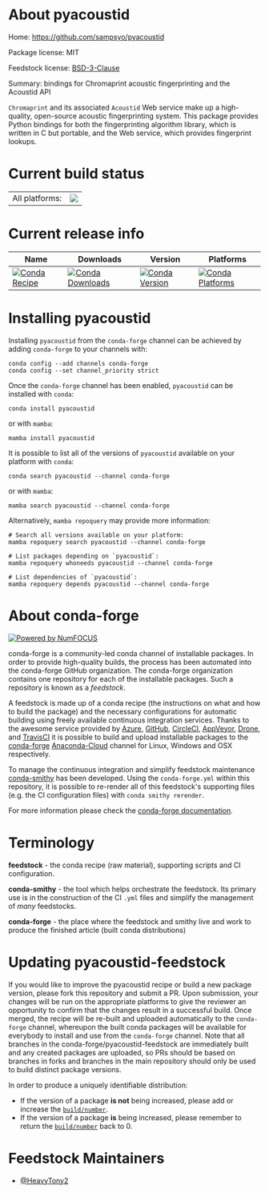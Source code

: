 About pyacoustid
================

Home: https://github.com/sampsyo/pyacoustid

Package license: MIT

Feedstock license: [BSD-3-Clause](https://github.com/conda-forge/pyacoustid-feedstock/blob/main/LICENSE.txt)

Summary: bindings for Chromaprint acoustic fingerprinting and the Acoustid API

`Chromaprint` and its associated `Acoustid` Web service make up a high-quality, open-source acoustic fingerprinting system. This package provides Python bindings for both the fingerprinting algorithm library, which is written in C but portable, and the Web service, which provides fingerprint lookups.


Current build status
====================


<table><tr><td>All platforms:</td>
    <td>
      <a href="https://dev.azure.com/conda-forge/feedstock-builds/_build/latest?definitionId=18168&branchName=main">
        <img src="https://dev.azure.com/conda-forge/feedstock-builds/_apis/build/status/pyacoustid-feedstock?branchName=main">
      </a>
    </td>
  </tr>
</table>

Current release info
====================

| Name | Downloads | Version | Platforms |
| --- | --- | --- | --- |
| [![Conda Recipe](https://img.shields.io/badge/recipe-pyacoustid-green.svg)](https://anaconda.org/conda-forge/pyacoustid) | [![Conda Downloads](https://img.shields.io/conda/dn/conda-forge/pyacoustid.svg)](https://anaconda.org/conda-forge/pyacoustid) | [![Conda Version](https://img.shields.io/conda/vn/conda-forge/pyacoustid.svg)](https://anaconda.org/conda-forge/pyacoustid) | [![Conda Platforms](https://img.shields.io/conda/pn/conda-forge/pyacoustid.svg)](https://anaconda.org/conda-forge/pyacoustid) |

Installing pyacoustid
=====================

Installing `pyacoustid` from the `conda-forge` channel can be achieved by adding `conda-forge` to your channels with:

```
conda config --add channels conda-forge
conda config --set channel_priority strict
```

Once the `conda-forge` channel has been enabled, `pyacoustid` can be installed with `conda`:

```
conda install pyacoustid
```

or with `mamba`:

```
mamba install pyacoustid
```

It is possible to list all of the versions of `pyacoustid` available on your platform with `conda`:

```
conda search pyacoustid --channel conda-forge
```

or with `mamba`:

```
mamba search pyacoustid --channel conda-forge
```

Alternatively, `mamba repoquery` may provide more information:

```
# Search all versions available on your platform:
mamba repoquery search pyacoustid --channel conda-forge

# List packages depending on `pyacoustid`:
mamba repoquery whoneeds pyacoustid --channel conda-forge

# List dependencies of `pyacoustid`:
mamba repoquery depends pyacoustid --channel conda-forge
```


About conda-forge
=================

[![Powered by
NumFOCUS](https://img.shields.io/badge/powered%20by-NumFOCUS-orange.svg?style=flat&colorA=E1523D&colorB=007D8A)](https://numfocus.org)

conda-forge is a community-led conda channel of installable packages.
In order to provide high-quality builds, the process has been automated into the
conda-forge GitHub organization. The conda-forge organization contains one repository
for each of the installable packages. Such a repository is known as a *feedstock*.

A feedstock is made up of a conda recipe (the instructions on what and how to build
the package) and the necessary configurations for automatic building using freely
available continuous integration services. Thanks to the awesome service provided by
[Azure](https://azure.microsoft.com/en-us/services/devops/), [GitHub](https://github.com/),
[CircleCI](https://circleci.com/), [AppVeyor](https://www.appveyor.com/),
[Drone](https://cloud.drone.io/welcome), and [TravisCI](https://travis-ci.com/)
it is possible to build and upload installable packages to the
[conda-forge](https://anaconda.org/conda-forge) [Anaconda-Cloud](https://anaconda.org/)
channel for Linux, Windows and OSX respectively.

To manage the continuous integration and simplify feedstock maintenance
[conda-smithy](https://github.com/conda-forge/conda-smithy) has been developed.
Using the ``conda-forge.yml`` within this repository, it is possible to re-render all of
this feedstock's supporting files (e.g. the CI configuration files) with ``conda smithy rerender``.

For more information please check the [conda-forge documentation](https://conda-forge.org/docs/).

Terminology
===========

**feedstock** - the conda recipe (raw material), supporting scripts and CI configuration.

**conda-smithy** - the tool which helps orchestrate the feedstock.
                   Its primary use is in the construction of the CI ``.yml`` files
                   and simplify the management of *many* feedstocks.

**conda-forge** - the place where the feedstock and smithy live and work to
                  produce the finished article (built conda distributions)


Updating pyacoustid-feedstock
=============================

If you would like to improve the pyacoustid recipe or build a new
package version, please fork this repository and submit a PR. Upon submission,
your changes will be run on the appropriate platforms to give the reviewer an
opportunity to confirm that the changes result in a successful build. Once
merged, the recipe will be re-built and uploaded automatically to the
`conda-forge` channel, whereupon the built conda packages will be available for
everybody to install and use from the `conda-forge` channel.
Note that all branches in the conda-forge/pyacoustid-feedstock are
immediately built and any created packages are uploaded, so PRs should be based
on branches in forks and branches in the main repository should only be used to
build distinct package versions.

In order to produce a uniquely identifiable distribution:
 * If the version of a package **is not** being increased, please add or increase
   the [``build/number``](https://docs.conda.io/projects/conda-build/en/latest/resources/define-metadata.html#build-number-and-string).
 * If the version of a package **is** being increased, please remember to return
   the [``build/number``](https://docs.conda.io/projects/conda-build/en/latest/resources/define-metadata.html#build-number-and-string)
   back to 0.

Feedstock Maintainers
=====================

* [@HeavyTony2](https://github.com/HeavyTony2/)

